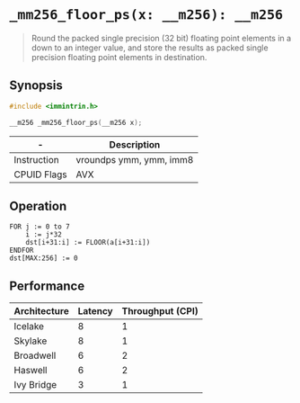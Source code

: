 `_mm256_floor_ps(x: __m256): __m256`
====================================

> Round the packed single precision (32 bit) floating point elements in a down to an integer value, and store the results as packed single precision floating point elements in destination.

## Synopsis

```c
#include <immintrin.h>

__m256 _mm256_floor_ps(__m256 x);
```

| -           | Description             |
| ----------- | ----------------------- |
| Instruction | vroundps ymm, ymm, imm8 |
| CPUID Flags | AVX                     |

## Operation

```
FOR j := 0 to 7
	i := j*32
	dst[i+31:i] := FLOOR(a[i+31:i])
ENDFOR
dst[MAX:256] := 0
```

## Performance

| Architecture | Latency | Throughput (CPI) |
| ------------ | ------- | ---------------- |
| Icelake      | 8       | 1                |
| Skylake      | 8       | 1                |
| Broadwell    | 6       | 2                |
| Haswell      | 6       | 2                |
| Ivy Bridge   | 3       | 1                |

